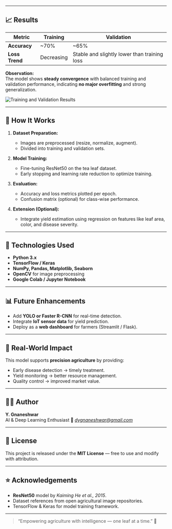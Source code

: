 
---

## 📈 Results

| Metric | Training | Validation |
|---------|-----------|-------------|
| **Accuracy** | ~70% | ~65% |
| **Loss Trend** | Decreasing | Stable and slightly lower than training loss |

**Observation:**  
The model shows **steady convergence** with balanced training and validation performance, indicating **no major overfitting** and strong generalization.

![Training and Validation Results](plots/resnet50_training.png)

---

## 🧪 How It Works

1. **Dataset Preparation:**  
   - Images are preprocessed (resize, normalize, augment).  
   - Divided into training and validation sets.

2. **Model Training:**  
   - Fine-tuning ResNet50 on the tea leaf dataset.  
   - Early stopping and learning rate reduction to optimize training.

3. **Evaluation:**  
   - Accuracy and loss metrics plotted per epoch.  
   - Confusion matrix (optional) for class-wise performance.

4. **Extension (Optional):**  
   - Integrate yield estimation using regression on features like leaf area, color, and disease severity.  

---

## 🧰 Technologies Used

- **Python 3.x**  
- **TensorFlow / Keras**  
- **NumPy, Pandas, Matplotlib, Seaborn**  
- **OpenCV** for image preprocessing  
- **Google Colab / Jupyter Notebook**

---

## 📊 Future Enhancements

- Add **YOLO or Faster R-CNN** for real-time detection.  
- Integrate **IoT sensor data** for yield prediction.  
- Deploy as a **web dashboard** for farmers (Streamlit / Flask).  

---

## 🌾 Real-World Impact

This model supports **precision agriculture** by providing:
- Early disease detection → timely treatment.  
- Yield monitoring → better resource management.  
- Quality control → improved market value.  

---

## 👩‍💻 Author

**Y. Gnaneshwar**  
AI & Deep Learning Enthusiast
📧 *dygnaneshwar@gmail.com*  

---

## 📜 License

This project is released under the **MIT License** — free to use and modify with attribution.

---

## ⭐ Acknowledgements

- **ResNet50** model by *Kaiming He et al., 2015*.  
- Dataset references from open agricultural image repositories.  
- TensorFlow & Keras for model training framework.

---

> “Empowering agriculture with intelligence — one leaf at a time.” 🌱
